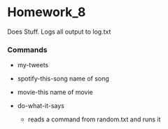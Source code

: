 # Homework_8
Does Stuff. Logs all output to log.txt

### Commands

* my-tweets

* spotify-this-song name of song

* movie-this name of movie

* do-what-it-says
  * reads a command from random.txt and runs it
